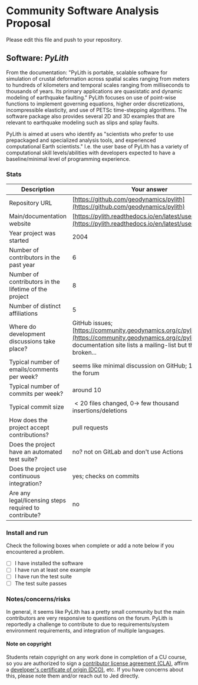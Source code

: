 # Community Software Analysis Proposal
Please edit this file and push to your repository.

## Software: *PyLith*

From the documentation: "PyLith is portable, scalable software for simulation of crustal deformation across spatial scales ranging from meters to hundreds of kilometers and temporal scales ranging from milliseconds to thousands of years. Its primary applications are quasistatic and dynamic modeling of earthquake faulting."
PyLith focuses on use of point-wise functions to implement governing equations,
higher order discretizations, incompressible elasticity, and use of PETSc time-stepping algorithms. The software package also provides several 2D and 3D examples that are relevant to earthquake modeling such as slips and splay faults.

PyLith is aimed at users who identify as "scientists who prefer to use prepackaged and specialized analysis tools, and experienced computational Earth scientists." I.e. the user base of PyLith has a variety of computational skill levels/abilities with developers expected to have a baseline/minimal level of programming experience.

### Stats

| Description                                           | Your answer |
|-------------------------------------------------------|-------------|
| Repository URL                                        |[https://github.com/geodynamics/pylith](https://github.com/geodynamics/pylith) |
| Main/documentation website                            |[https://pylith.readthedocs.io/en/latest/user/index.html](https://pylith.readthedocs.io/en/latest/user/index.html)|
| Year project was started                              | 2004 |
| Number of contributors in the past year               | 6 |
| Number of contributors in the lifetime of the project | 8 |
| Number of distinct affiliations                       | 5 |
| Where do development discussions take place?          | GitHub issues; [https://community.geodynamics.org/c/pylith/29](https://community.geodynamics.org/c/pylith/29); documentation site lists a mailing-list but the link was broken...|
| Typical number of emails/comments per week?           | seems like minimal discussion on GitHub; 10-20 on the forum |
| Typical number of commits per week?                   | around 10 |
| Typical commit size                                   | $<20$ files changed, $0 \to$ few thousand insertions/deletions |
| How does the project accept contributions?            | pull requests |
| Does the project have an automated test suite?        | no? not on GitLab and don't use Actions |
| Does the project use continuous integration?          | yes; checks on commits |
| Are any legal/licensing steps required to contribute? | no |

### Install and run

Check the following boxes when complete or add a note below if you
encountered a problem.

- [ ] I have installed the software
- [ ] I have run at least one example
- [ ] I have run the test suite
- [ ] The test suite passes

### Notes/concerns/risks

In general, it seems like PyLith has a pretty small community but the main contributors are very responsive to questions on the forum. PyLith is reportedly a challenge to contribute to due to requirements/system environment requirements, and integration of multiple languages.

#### Note on copyright
Students retain copyright on any work done in completion of a CU
course, so you are authorized to sign a [contributor license
agreement (CLA)](https://en.wikipedia.org/wiki/Contributor_License_Agreement),
affirm a [developer's certificate of
origin (DCO)](https://en.wikipedia.org/wiki/Developer_Certificate_of_Origin),
etc.  If you have concerns about this, please note them and/or reach
out to Jed directly.
